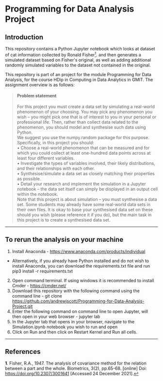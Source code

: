 # Programming for Data Analysis Project


## Introduction

This repository contains a Python Jupyter notebook which looks at dataset of cat information collected by Ronald Fisher[<sup>1</sup>](#f1).<a id='a1'></a> and then generates a simulated dataset based on Fisher's original, as well as adding additional randomly simulated variables to the dataset not contained in the original.  

This repository is part of an project for the module Programming for Data Analysis, for the course HDip in Computing in Data Analytics in GMIT. The assignment overview is as follows: 

> #### Problem statement
>For this project you must create a data set by simulating a real-world phenomenon of
>your choosing. You may pick any phenomenon you wish – you might pick one that is
>of interest to you in your personal or professional life. Then, rather than collect data
>related to the phenomenon, you should model and synthesise such data using Python.     
>We suggest you use the numpy.random package for this purpose.     
>Specifically, in this project you should:    
>• Choose a real-world phenomenon that can be measured and for which you could
>collect at least one-hundred data points across at least four different variables.      
>• Investigate the types of variables involved, their likely distributions, and their
>relationships with each other.      
>• Synthesise/simulate a data set as closely matching their properties as possible.      
>• Detail your research and implement the simulation in a Jupyter notebook – the
>data set itself can simply be displayed in an output cell within the notebook.        
>Note that this project is about simulation – you must synthesise a data set. Some
>students may already have some real-world data sets in their own files. It is okay to
>base your synthesised data set on these should you wish (please reference it if you do),
>but the main task in this project is to create a synthesised data set.     
----------------
## To rerun the analysis on your machine

1. Install Anaconda - https://www.anaconda.com/products/individual   
- Alternatively, if you already have Python installed and do not wish to install Anaconda, you can download the requirements.txt file and run pip3 install -r requirements.txt
2. Open command terminal. If using windows it is recommended to install Cmder - https://cmder.net/
3. Download this repository with the following command using the command line - git clone https://github.com/andrewjscott/Programming-for-Data-Analysis-Project.git
4. Enter the following command on command line to open Jupyter, will then open in your web browser - jupyter lab
5. In the Jupyter tab that opens in your browser, navigate to the Simulation.ipynb notebook you wish to run and open
6. Click on Run and then click on Restart Kernel and Run all cells.
-----------
## References 
**1**.<a id='f1'></a> Fisher, R.A., 1947. The analysis of covariance method for the relation between a part and the whole. Biometrics, 3(2), pp.65-68. [online] Doi:  https://doi.org/10.2307/3001641 [Accessed 24 December 2021].[↩](#a1) 